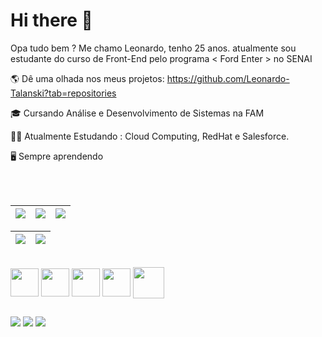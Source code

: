 # Hi there 👋

   Opa tudo bem ? Me chamo Leonardo, tenho 25 anos. atualmente sou estudante do curso de Front-End pelo programa < Ford Enter > no SENAI
 
 🌎 Dê uma olhada nos meus projetos: https://github.com/Leonardo-Talanski?tab=repositories

 :mortar_board: Cursando Análise e Desenvolvimento de Sistemas na FAM
 
 👨‍💻 Atualmente Estudando : Cloud Computing, RedHat e Salesforce.
 
 🖥️ Sempre aprendendo 

<br><br>
<div>
   
 | ![](http://github-profile-summary-cards.vercel.app/api/cards/stats?username=Leonardo-Talanski&theme=nord_dark) | ![](http://github-profile-summary-cards.vercel.app/api/cards/repos-per-language?username=Leonardo-Talanski&hide=Html&theme=nord_dark) | ![](http://github-profile-summary-cards.vercel.app/api/cards/most-commit-language?username=Leonardo-Talanski&theme=nord_dark) |
| :-: | :-: | :-: |

| ![](http://github-profile-summary-cards.vercel.app/api/cards/profile-details?username=Leonardo-Talanski&theme=nord_dark) | ![](https://github-readme-streak-stats.herokuapp.com/?user=Leonardo-Talanski&hide_border=true&date_format=M%20j%5B%2C%20Y%5D&background=2D3742&stroke=2D3742&ring=6bbbca&fire=6bbbca&currStreakNum=fff&sideNums=6bbbca&currStreakLabel=6bbbca&sideLabels=fff&dates=fff) |
| :-: | :-: |

</div>

<div style="display: inline_block"><br>    
   <img align="center" height="45" src="https://cdn.jsdelivr.net/gh/devicons/devicon/icons/html5/html5-original.svg">
   <img align="center" height="45" src="https://cdn.jsdelivr.net/gh/devicons/devicon/icons/css3/css3-original.svg"> 
   <img align="center" height="45" src="https://cdn.jsdelivr.net/gh/devicons/devicon/icons/javascript/javascript-original.svg">
   <img align="center" height="45" src="https://cdn.jsdelivr.net/gh/devicons/devicon/icons/nodejs/nodejs-original.svg">
   <img align="center" height="50px" src="https://cdn.jsdelivr.net/gh/devicons/devicon/icons/redhat/redhat-original-wordmark.svg"/>
</div>
                
  ##

  <a href="https://www.instagram.com/leonardo_talanski/" target="_blank"><img src="https://img.shields.io/badge/-Instagram-%23E4405F?style=for-the-badge&logo=instagram&logoColor=white" target="_blank"></a>
  <a href = "mailto:leonardo.e.t@hotmail.com"><img src="https://img.shields.io/badge/Microsoft_Outlook-0078D4?style=for-the-badge&logo=microsoft-outlook&logoColor=white"></a>
  <a href="https://www.linkedin.com/in/leonardo-talanski-88084b78/" target="_blank"><img src="https://img.shields.io/badge/-LinkedIn-%230077B5?style=for-the-badge&logo=linkedin&logoColor=white" target="_blank"></a> 
  
  <!--![gif github](https://github.com/Leonardo-Talanski/Leonardo-Talanski/assets/126731524/3ea5e6a6-129b-49e7-aa74-d32dce636714)
 

